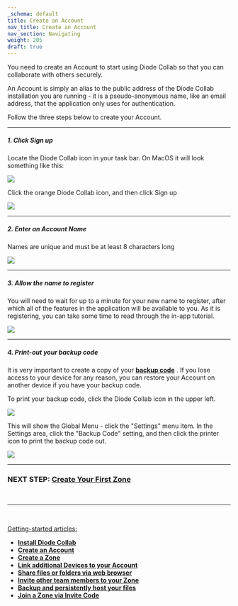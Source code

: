 ```yaml
---
_schema: default
title: Create an Account
nav_title: Create an Account
nav_section: Navigating
weight: 205
draft: true
---
```

You need to create an Account to start using Diode Collab so that you can collaborate with others securely.

An Account is simply an alias to the public address of the Diode Collab installation you are running - it is a pseudo-anonymous name, like an email address, that the application only uses for authentication.

Follow the three steps below to create your Account.

---

##### **1\. Click Sign up**

Locate the Diode Collab icon in your task bar. On MacOS it will look something like this:

![](/uploads/image-8.png)

Click the orange Diode Collab icon, and then click Sign up

![](/uploads/image-33.png)

---

##### 2\. **Enter an Account Name**

Names are unique and must be at least 8 characters long

![](/uploads/image-34.png)

---

##### **3\. Allow the name to register**

You will need to wait for up to a minute for your new name to register, after which all of the features in the application will be available to you. As it is registering, you can take some time to read through the in-app tutorial.

![](/uploads/image-35.png)

---

##### **4\. Print-out your backup code**

It is very important to create a copy of your <a href="https://support.diode.io/article/zjud05ha10" target="_blank" rel="noopener"><strong>backup code</strong></a> . If you lose access to your device for any reason, you can restore your Account on another device if you have your backup code.

To print your backup code, click the Diode Collab icon in the upper left.

![](/uploads/image-37.png)

This will show the Global Menu - click the "Settings" menu item. In the Settings area, click the "Backup Code" setting, and then click the printer icon to print the backup code out.

![](/uploads/image-38.png)

---

### **NEXT STEP:** [**Create Your First Zone**](https://support.diode.io/article/k1diuzadd8)

&nbsp;

---

&nbsp;

<u>Getting-started articles:</u>

* <a href="https://support.diode.io/article/d3eguu0pem" target="_blank" rel="noopener"><strong>Install Diode Collab</strong></a>
* <a href="https://support.diode.io/article/gmg93l7u6y" target="_blank" rel="noopener"><strong>Create an Account</strong></a>
* <a href="https://support.diode.io/article/k1diuzadd8" target="_blank" rel="noopener"><strong>Create a Zone</strong></a>
* <a href="https://support.diode.io/article/g3d42k5onu" target="_blank" rel="noopener"><strong>Link additional Devices to your Account</strong></a>
* <a href="https://support.diode.io/article/v428b36e31" target="_blank" rel="noopener"><strong>Share files or folders via web browser</strong></a>
* <a href="https://support.diode.io/article/jkzakxo7a0" target="_blank" rel="noopener"><strong>Invite other team members to your Zone</strong></a>
* <a href="https://support.diode.io/article/x859ax5avc" target="_blank" rel="noopener"><strong>Backup and persistently host your files</strong></a>
* <a href="https://support.diode.io/article/uuj9ac8eqs" target="_blank" rel="noopener"><strong>Join a Zone via Invite Code</strong></a>